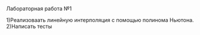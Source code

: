 Лабораторная работа №1

1)Реализоваать линейную интерполяция с помощью полинома Ньютона.
2)Написать тесты